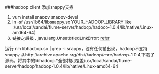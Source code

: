 ###hadoop client 添加snappy支持
1. yum install snappy snappy-devel
2. ln -sf /usr/lib64/libsnappy.so YOUR\_HADOOP\_LIBRARY(like :/usr/local/sandai/flume-server/hadoop/hadoop-1.0.4/lib/native/Linux-amd64-64)
3. 链接之后报：java.lang.UnsatisfiedLinkError:  [refer](http://lucene.472066.n3.nabble.com/Setting-up-Snappy-compression-in-Hadoop-td4109029.html)
    
运行 nm libhadoop.so  | grep -i snappy，没有任何值出现，hadoop不支持snappy
从http://archive.apache.org/dist/hadoop/core/hadoop-1.0.4/下载了源码，将其中的libhadoop.\*全部拷贝覆盖/usr/local/sandai/flume-server/hadoop/hadoop-1.0.4/lib/native/Linux-amd64-64


